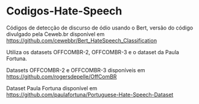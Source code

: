 # Codigos-Hate-Speech
Códigos de detecção de discurso de ódio usando o Bert, versão do código divulgado pela Ceweb.br disponível em https://github.com/cewebbr/Bert_HateSpeech_Classification


Utiliza os datasets OFFCOMBR-2, OFFCOMBR-3 e o dataset da Paula Fortuna.


Datasets OFFCOMBR-2 e OFFCOMBR-3 disponíveis em https://github.com/rogersdepelle/OffComBR


Dataset Paula Fortuna disponível em https://github.com/paulafortuna/Portuguese-Hate-Speech-Dataset

